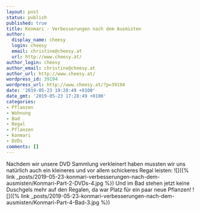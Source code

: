 ```yaml
---
layout: post
status: publish
published: true
title: Konmari - Verbesserungen nach dem Ausmisten
author:
  display_name: cheesy
  login: cheesy
  email: christine@cheesy.at
  url: http://www.cheesy.at/
author_login: cheesy
author_email: christine@cheesy.at
author_url: http://www.cheesy.at/
wordpress_id: 39194
wordpress_url: http://www.cheesy.at/?p=39194
date: '2019-05-23 19:28:49 +0100'
date_gmt: '2019-05-23 17:28:49 +0100'
categories:
- Pflanzen
- Wohnung
- Bad
- Regal
- Pflanzen
- Konmari
- DVDs
comments: []
---
```

Nachdem wir unsere DVD Sammlung verkleinert haben mussten wir uns natürlich auch ein kleineres und vor allem schickeres Regal leisten:
![]({% link _posts/2019-05-23-konmari-verbesserungen-nach-dem-ausmisten/Konmari-Part-2-DVDs-4.jpg %})
Und im Bad stehen jetzt keine Duschgels mehr auf den Regalen, da war Platz für ein paar neue Pflanzen!
![]({% link _posts/2019-05-23-konmari-verbesserungen-nach-dem-ausmisten/Konmari-Part-4-Bad-3.jpg %})
